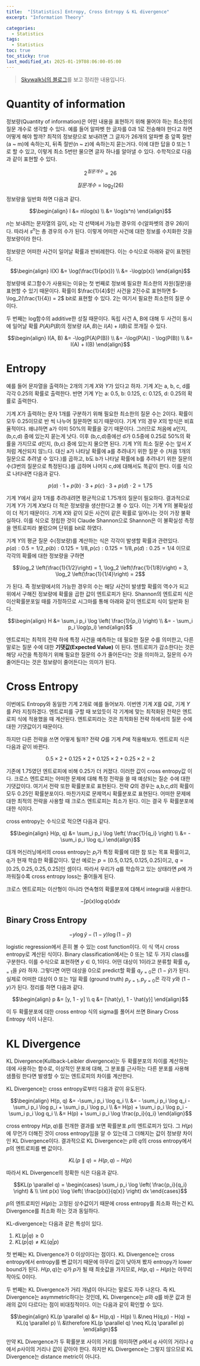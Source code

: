 ```yaml
---
title:  "[Statistics] Entropy, Cross Entropy & KL divergence"
excerpt: "Information Theory"

categories:
  - Statistics
tags:
  - Statistics
toc: true
toc_sticky: true
last_modified_at: 2025-01-19T08:06:00-05:00
---
```


> [Skywalk님의 블로그](https://hyunw.kim/blog/2017/10/14/Entropy.html)를 보고 정리한 내용입니다. 

# Quantity of information

정보량(Quantity of information)은 어떤 내용을 표현하기 위해 물어야 하는 최소한의 질문 개수로 생각할 수 있다. 예를 들어 알파벳 한 글자를 0과 1로 전송해야 한다고 하면 어떻게 해야 할까? 최적의 정보량으로 보내려면 그 글자가 26개의 알파벳 중 앞쪽 절반(a ~ m)에 속하는지, 뒤족 절반(n ~ z)에 속하는지 묻는거다. 이에 대한 답을 0 또는 1로 할 수 있고, 이렇게 최소 5번만 물으면 글자 하나를 알아낼 수 있다. 수학적으로 다음과 같이 표현할 수 있다. 

$$2^{질문개수} = 26$$

$$질문개수 = \log_2(26)$$

정보량을 일반화 하면 다음과 같다. 

$$\begin{align}
I &= n\log(s) \\ 
&= \log(s^n)
\end{align}$$

$n$는 보내려는 문자열의 길이, $s$는 각 선택에서 가능한 경우의 수(알파벳의 경우 26)이다. 따라서 $s^n$는 총 경우의 수가 된다. 이렇게 어떠한 사건에 대한 정보를 수치화한 것을 정보량이라 한다.  

정보량은 어떠한 사건이 일어날 확률과 반비례한다. 이는 수식으로 아래와 같이 표현된다. 

$$\begin{align}
I(X) &= \log(\frac{1}{p(x)}) \\  
&= -\log(p(x))   
\end{align}$$

정보량에 로그함수가 사용되는 이유는 첫 번째로 정보에 필요한 최소한의 자원(질문)을 표현할 수 있기 때문이다. 확률이 $\frac{1}{4}$인 사건을 2진수로 표현하면 $-\log_2(\frac{1}{4}) = 2$ bit로 표현할 수 있다. 2는 여기서 필요한 최소한의 질문 수이다.  

두 번째는 log함수의 additive한 성질 때문이다. 독립 사건 A, B에 대해 두 사건이 동시에 일어날 확률 $P(A)P(B)$의 정보량 $I(A, B)$는 $I(A) + I(B)$로 쪼개질 수 있다. 

$$\begin{align}
I(A, B) &= -\log(P(A)P(B)) \\  
&= -\log(P(A)) - \log(P(B)) \\   
&= I(A) + I(B)
\end{align}$$

# Entropy

예를 들어 문자열을 출력하는 2개의 기계 $X$와 $Y$가 있다고 하자. 기계 $X$는 a, b, c, d를 각각 0.25의 확률로 출력한다. 
반면 기계 $Y$는 a: 0.5, b: 0.125, c: 0.125, d: 0.25의 확률로 출력한다. 

기계 $X$가 출력하는 문자 1개를 구분하기 위해 필요한 최소한의 질문 수는 2이다. 확률이 모두 0.25이므로 반 씩 나누어 질문하면 되기 때문이다. 기계 $Y$의 경우 $X$의 방식은 비효율적이다. 왜냐하면 a가 이미 50%의 확률을 갖기 때문이다. 그러므로 처음에 a인지, (b,c,d) 중에 있는지 묻는게 낫다. 이후 (b,c,d)중에선 d가 0.5중에 0.25로 50%의 확률을 가지므로 d인지, (b,c) 중에 있는지 물으면 된다. 기계 $Y$의 최소 질문 수는 앞서 $X$처럼 계산되지 않느다. 대신 a가 나타날 확률에 a를 추려내기 위한 질문 수 (처음 1개의 질문으로 추려낼 수 있다.)를 곱하고, b도 b가 나타날 확률에 b를 추려내기 위한 질문의 수(3번의 질문으로 특정된다.)를 곱하며 나머지 c,d에 대해서도 똑같이 한다. 이를 식으로 나타내면 다음과 같다. 

$$p(a) \cdot 1 + p(b) \cdot 3 + p(c) \cdot 3 + p(d) \cdot 2 = 1.75$$

기계 $Y$에서 글자 1개를 추려내려면 평균적으로 1.75개의 질문이 필요하다. 결과적으로 기계 $Y$가 기계 $X$보다 더 적은 정보량을 생산한다고 볼 수 있다. 이는 기계 $Y$의 불확실성이 더 적기 때문이다. 기계 $X$와 같이 모든 사건이 같은 확률로 일어나는 것이 가장 불확실하다. 이를 식으로 정립한 것이 Claude Shannon으로 Shannon은 이 불확실성 측정을 엔트로피라 불렀으며 단위를 bit로 하였다. 

기계 $Y$의 평균 질문 수(정보량)를 계산하는 식은 각각이 발생할 확률과 관련있다.  
$p(a): 0.5=1/2, p(b): 0.125=1/8, p(c): 0.125=1/8, p(d): 0.25=1/4$ 이므로 각각의 확률에 대한 정보량을 구하면

$$\log_2 \left(\frac{1}{1/2}\right) = 1, \log_2 \left(\frac{1}{1/8}\right) = 3, \log_2 \left(\frac{1}{1/4}\right) = 2$$

가 된다. 즉 정보량에서의 가능한 경우의 수는 해당 사건이 발생할 확률의 역수가 되고 위에서 구해진 정보량에 확률을 곱한 값이 엔트로피가 된다. Shannon의 엔트로피 식은 이산확률분포일 때를 가정하므로 시그마를 통해 아래와 같이 엔트로피 식이 일반화 된다. 

$$\begin{align}
H &= \sum_i p_i \log \left( \frac{1}{p_i} \right) \\ 
&= - \sum_i p_i \log(p_i)
\end{align}$$

엔트로피는 최적의 전략 하에 특정 사건을 예측하는 데 필요한 질문 수를 의미한고, 다른 말로는 질문 수에 대한 **기댓값(Expected Value)** 이 된다. 엔트로피가 감소한다는 것은 해당 사건을 특정하기 위해 필요한 질문의 수가 줄어든다는 것을 의미하고, 질문의 수가 줄어든다는 것은 정보량이 줄어든다는 의미가 된다. 

# Cross Entropy

이번에도 Entropy와 동일한 기계 2개로 예를 들어보자. 이번엔 기계 $X$를 $Q$로, 기계 $Y$를 $P$라 지칭하겠다. 엔트로피를 구할 때 보았듯이 각 기계에 맞는 최적화된 전략은 엔트로피 식에 적용했을 때 계산된다. 엔트로피라는 것은 최적화된 전략 하에서의 질문 수에 대한 기댓값이기 때문이다. 

하지만 다른 전략을 쓰면 어떻게 될까? 전략 $Q$를 기계 $P$에 적용해보자. 엔트로피 식은 다음과 같이 바뀐다. 

$$0.5 \times 2 + 0.125 \times 2 + 0.125 \times 2 + 0.25 \times 2 = 2$$

기존에 1.75였던 엔트로피에 비해 0.25가 더 커졌다. 이러한 값이 cross entropy값 이다. 크로스 엔트로피는 어떠한 문제에 대해 특정 전략을 쓸 때 예상되는 질순 수에 대한 기댓값이다. 여기서 전략 또한 확률분포로 표현된다. 전략 $Q$의 경우는 a,b,c,d의 확률이 모두 0.25인 확률분포이다. 마찬가지로 문제역시 확률분포로 표현된다. 어떠한 문제에 대한 최적의 전략을 사용할 때 크로스 엔트로피는 최소가 된다. 이는 결국 두 확률분포에 대한 식이다. 

cross entropy는 수식으로 적으면 다음과 같다. 

$$\begin{align}
H(p, q) &= \sum_i p_i \log \left( \frac{1}{q_i} \right) \\ 
&= - \sum_i p_i \log q_i 
\end{align}$$

대개 머신러닝에서의 cross entropy는 $p_i$가 특정 확률에 대한 참 또는 목표 확률이고, $q_i$가 현재 학습한 확률값이다. 앞선 예로는 $p = [0.5, 0.125, 0.125, 0.25]$이고, $q = [0.25, 0.25, 0.25, 0.25]$인 셈이다. 따라서 우리가 $q$를 학습하고 있는 상태라면 $p$에 가까워질수록 cross entropy loss는 줄어들게 된다. 

크로스 엔트로피는 이산형이 아니라 연속형의 확률분포에 대해서 integral을 사용한다. 

$$- \int p(x) \log q(x) dx$$

## Binary Cross Entropy

$$-y \log \hat{y} - (1 - y) \log (1 - \hat{y})$$

logistic regression에서 흔히 볼 수 있는 cost function이다. 이 식 역시 cross entropy로 계산된 식이다. Binary classification에서는 0 또는 1로 두 가지 class를 구분한다. 이를 수식으로 표현하면 $y \in {0, 1}$이다. 어떤 대상이 1이라고 분류할 확률 $q_{y=1}$을 $\hat{y}$라 하자. 그렇다면 어떤 대상을 0으로 predict할 확률 $q_{y=0}$은 $(1 - \hat{y})$가 된다. 실제로 어떠한 대상이 0 또는 1일 확률 (ground truth) $p_{y=1}, p_{y=0}$은 각각 $y$와 $(1 - y)$가 된다. 정리를 하면 다음과 같다. 

$$\begin{align}
p &= [y, 1 - y] \\ 
q &= [\hat{y}, 1 - \hat{y}]
\end{align}$$

이 두 확률분포에 대한 cross entrop 식의 sigma를 풀어서 쓰면 Binary Cross Entropy 식이 나온다. 


# KL Divergence

KL Divergence(Kullback-Leibler divergence)는 두 확률분포의 차이를 계산하는 데에 사용하는 함수로, 이상적인 분포에 대해, 그 분포를 근사하는 다른 분포를 사용해 샘플링 한다면 발생할 수 있는 엔트로피의 차이를 계산한다. 

KL Divergence는 cross entropy로부터 다음과 같이 유도된다. 

$$\begin{align}
H(p, q) &= -\sum_i p_i \log q_i \\ 
&= - \sum_i p_i \log q_i - \sum_i p_i \log p_i + \sum_i p_i \log p_i \\ 
&= H(p) + \sum_i p_i \log p_i - \sum_i p_i \log q_i \\  
&= H(p) + \sum_i p_i \log \frac{p_i}{q_i}
\end{align}$$

cross entropy $H(p, q)$를 전개한 결과를 보면 확률분포 $p$의 엔트로피가 있다. 그 $H(p)$에 무언가 더해진 것이 cross entropy임을 알 수 있는데 그 더해지는 값이 정보량 차이인 KL Divergence이다. 결과적으로 KL Divergence는 $p$와 $q$의 cross entropy에서 $p$의 엔트로피를 뺀 값이다. 

$$KL(p \parallel q) = H(p, q) - H(p)$$

따라서 KL Divergence의 정확한 식은 다음과 같다. 

$$KL(p \parallel q) = 
\begin{cases}
\sum_i p_i \log \left( \frac{p_i}{q_i} \right) & \\  
\int p(x) \log \left( \frac{p(x)}{q(x)} \right) dx
\end{cases}$$

$p$의 엔트로피인 $H(p)$는 고정된 상수값이기 때문에 cross entropy를 최소화 하는건 KL Divergence를 최소화 하는 것과 동일하다. 

KL-divergence는 다음과 같은 특성이 있다. 

1. $KL(p \vert q) \ge 0$      
2. $KL(p \vert q) \neq KL(q \vert p)$    

첫 번째는 KL Divergence가 0 이상이다는 점이다. KL Divergence는 cross entropy에서 entropy를 뺀 값이기 때문에 아무리 값이 낮아져 봤자 entropy가 lower bound가 된다. $H(p,q)$는 $q$가 $p$가 될 때 최솟값을 가지므로, $H(p,q) - H(p)$는 아무리 작아도 0이다. 

두 번째는 KL Divergence가 거리 개념이 아니다는 말로도 자주 나온다. 즉 KL Divergence는 asymmetric하다는 것인데, KL Divergence는 $p$와 $q$를 바꾼 값과 원래의 값이 다르다는 점이 비대칭적이다. 이는 다음과 같이 확인할 수 있다. 

$$\begin{align}
KL(p \parallel q) &= H(p,q) - H(p) \\  
&\neq H(q,p) - H(q) = KL(q \parallel p) \\ 
&\therefore KL(p \parallel q) \neq KL(q \parallel p)
\end{align}$$

만약 KL Divergence가 두 확률분포 사이의 거리를 의미하면 $p$에서 $q$ 사이의 거리나 $q$에서 $p$사이의 거리나 값이 같아야 한다. 하지만 KL Divergence는 그렇지 않으므로 KL Divergence는 distance metric이 아니다. 
